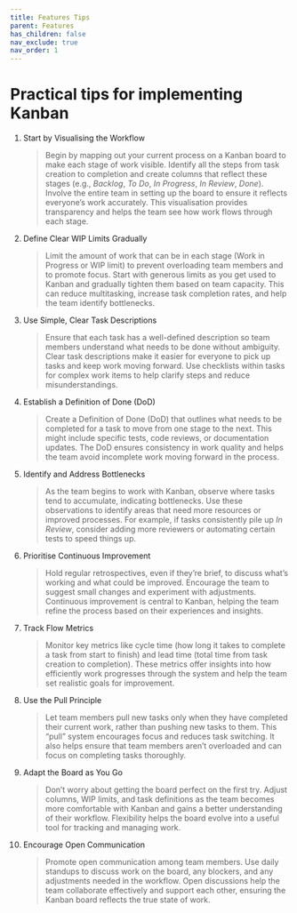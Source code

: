 ```yaml
---
title: Features Tips
parent: Features
has_children: false
nav_exclude: true
nav_order: 1
---
```


# Practical tips for implementing Kanban

1. Start by Visualising the Workflow

    > Begin by mapping out your current process on a Kanban board to make each stage of work 
    > visible. Identify all the steps from task creation to completion and create columns that 
    > reflect these stages (e.g., _Backlog_, _To Do_, _In Progress_, _In Review_, _Done_). Involve 
    > the entire team in setting up the board to ensure it reflects everyone’s work accurately. 
    > This visualisation provides transparency and helps the team see how work flows through each 
    > stage.

2. Define Clear WIP Limits Gradually

    > Limit the amount of work that can be in each stage (Work in Progress or WIP limit) to 
    > prevent overloading team members and to promote focus. Start with generous limits as you 
    > get used to Kanban and gradually tighten them based on team capacity. This can reduce 
    > multitasking, increase task completion rates, and help the team identify bottlenecks.

3. Use Simple, Clear Task Descriptions

    > Ensure that each task has a well-defined description so team members understand what needs to 
    > be done without ambiguity. Clear task descriptions make it easier for everyone to pick up tasks 
    > and keep work moving forward. Use checklists within tasks for complex work items to help 
    > clarify steps and reduce misunderstandings.

4. Establish a Definition of Done (DoD)

    > Create a Definition of Done (DoD) that outlines what needs to be completed for a task to move 
    > from one stage to the next. This might include specific tests, code reviews, or documentation 
    > updates. The DoD ensures consistency in work quality and helps the team avoid incomplete work 
    > moving forward in the process.

5. Identify and Address Bottlenecks

    > As the team begins to work with Kanban, observe where tasks tend to accumulate, indicating 
    > bottlenecks. Use these observations to identify areas that need more resources or improved 
    > processes. For example, if tasks consistently pile up _In Review_, consider adding more 
    > reviewers or automating certain tests to speed things up.

6. Prioritise Continuous Improvement

    > Hold regular retrospectives, even if they’re brief, to discuss what’s working and what could 
    > be improved. Encourage the team to suggest small changes and experiment with adjustments. 
    > Continuous improvement is central to Kanban, helping the team refine the process based on their 
    > experiences and insights.

7. Track Flow Metrics

    > Monitor key metrics like cycle time (how long it takes to complete a task from start to finish) 
    > and lead time (total time from task creation to completion). These metrics offer insights into 
    > how efficiently work progresses through the system and help the team set realistic goals for 
    > improvement.

8. Use the Pull Principle

    > Let team members pull new tasks only when they have completed their current work, rather than 
    > pushing new tasks to them. This “pull” system encourages focus and reduces task switching. It 
    > also helps ensure that team members aren’t overloaded and can focus on completing tasks 
    > thoroughly.

9. Adapt the Board as You Go

    > Don’t worry about getting the board perfect on the first try. Adjust columns, WIP limits, and 
    > task definitions as the team becomes more comfortable with Kanban and gains a better 
    > understanding of their workflow. Flexibility helps the board evolve into a useful tool for 
    > tracking and managing work.

10. Encourage Open Communication

    > Promote open communication among team members. Use daily standups to discuss work on the board, 
    > any blockers, and any adjustments needed in the workflow. Open discussions help the team 
    > collaborate effectively and support each other, ensuring the Kanban board reflects the true 
    > state of work.
